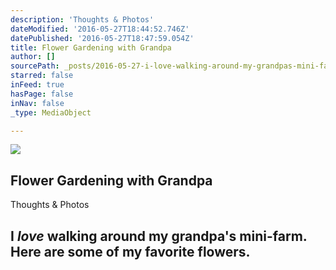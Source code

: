 ```yaml
---
description: 'Thoughts & Photos'
dateModified: '2016-05-27T18:44:52.746Z'
datePublished: '2016-05-27T18:47:59.054Z'
title: Flower Gardening with Grandpa
author: []
sourcePath: _posts/2016-05-27-i-love-walking-around-my-grandpas-mini-farm-here-are-some.md
starred: false
inFeed: true
hasPage: false
inNav: false
_type: MediaObject

---
```

<article style=""><img src="https://s3-us-west-2.amazonaws.com/the-grid-img/p/3c218977071b221cbc821f18464720a9a3d12ef6.jpg" /><h1>Flower Gardening with Grandpa</h1><p>Thoughts &amp; Photos</p></article>

## I _love_ walking around my grandpa's mini-farm. Here are some of my favorite flowers.